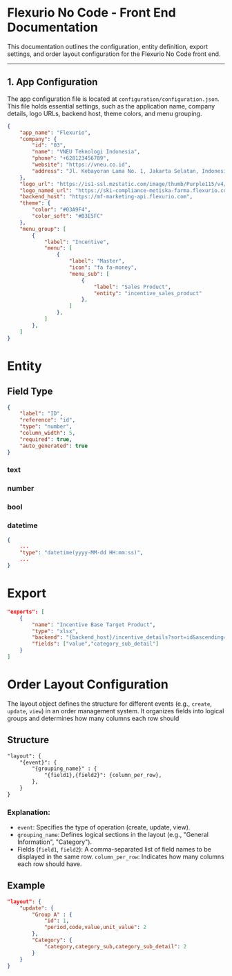 # Flexurio No Code - Front End Documentation

This documentation outlines the configuration, entity definition, export settings, and order layout configuration for the Flexurio No Code front end.

---

## 1. App Configuration

The app configuration file is located at `configuration/configuration.json`. This file holds essential settings, such as the application name, company details, logo URLs, backend host, theme colors, and menu grouping.

```json
{
    "app_name": "Flexurio",
    "company": {
        "id": "03",
        "name": "VNEU Teknologi Indonesia",
        "phone": "+628123456789",
        "website": "https://vneu.co.id",
        "address": "Jl. Kebayoran Lama No. 1, Jakarta Selatan, Indonesia"
    },
    "logo_url": "https://is1-ssl.mzstatic.com/image/thumb/Purple115/v4/52/0d/3d/520d3d72-de02-38c3-133e-86b0076b281a/AppIcon-1x_U007emarketing-0-10-0-0-85-220.png/230x0w.webp",
    "logo_named_url": "https://ski-compliance-metiska-farma.flexurio.com/src/assets/image/farmasys-resize.png",
    "backend_host": "https://mf-marketing-api.flexurio.com",
    "theme": {
        "color": "#03A9F4",
        "color_soft": "#B3E5FC"
    },
    "menu_group": [
        {
            "label": "Incentive",
            "menu": [
                {
                    "label": "Master",
                    "icon": "fa fa-money",
                    "menu_sub": [
                        {
                            "label": "Sales Product",
                            "entity": "incentive_sales_product"
                        },
                    ]
                },
            ]
        },
    ]
}
```


# Entity

## Field Type
```json
{
    "label": "ID",
    "reference": "id",
    "type": "number",
    "column_width": 5,
    "required": true,
    "auto_generated": true
}
```

### text
### number
### bool

### datetime
```json
{
    ...
    "type": "datetime(yyyy-MM-dd HH:mm:ss)",
    ...
}
```

# Export

```json
"exports": [
    {
        "name": "Incentive Base Target Product",
        "type": "xlsx",
        "backend": "{backend_host}/incentive_details?sort=id&ascending=true",
        "fields": ["value","category_sub_detail"]
    }
]
```

# Order Layout Configuration
The layout object defines the structure for different events (e.g., `create`, `update`, `view`) in an order management system. It organizes fields into logical groups and determines how many columns each row should 

## Structure
```txt
"layout": {
    "{event}": {
        "{grouping_name}" : {
            "{field1},{field2}": {column_per_row},
        },
    }
}
```
### Explanation:

- `event`: Specifies the type of operation (create, update, view).
- `grouping_name`: Defines logical sections in the layout (e.g., "General Information", "Category").
- Fields (`field1`, `field2`): A comma-separated list of field names to be displayed in the same row.
`column_per_row`: Indicates how many columns each row should have.

## Example
```json
"layout": {
    "update": {
        "Group A" : {
            "id": 1,
            "period,code,value,unit_value": 2
        },
        "Category": {
            "category,category_sub,category_sub_detail": 2
        }
    }
}
```